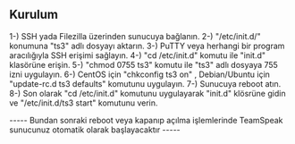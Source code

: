 ## Kurulum

1-) SSH yada Filezilla üzerinden sunucuya bağlanın.
2-) "/etc/init.d/" konumuna "ts3" adlı dosyayı aktarın.
3-) PuTTY veya herhangi bir program aracılığıyla SSH erişimi sağlayın.
4-) "cd /etc/init.d" komutu ile "init.d" klasörüne erişin.
5-) "chmod 0755 ts3" komutu ile "ts3" adlı dosyaya 755 izni uygulayın.
6-) CentOS için "chkconfig ts3 on" , Debian/Ubuntu için "update-rc.d ts3 defaults" komutunu uygulayın.
7-) Sunucuya reboot atın.
8-) Son olarak "cd /etc/init.d" komutunu uygulayarak "init.d" klösrüne gidin ve "/etc/init.d/ts3 start" komutunu verin.

----- Bundan sonraki reboot veya kapanıp açılma işlemlerinde TeamSpeak sunucunuz otomatik olarak başlayacaktır -----
